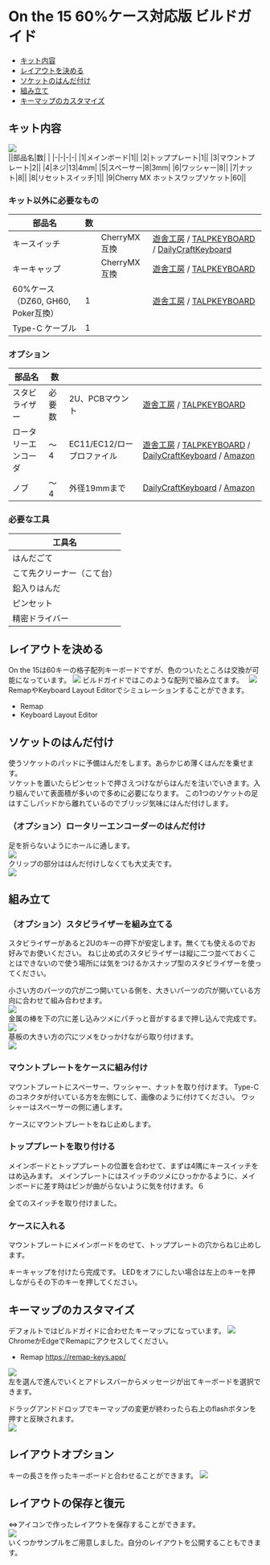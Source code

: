 # On the 15 60%ケース対応版 ビルドガイド
- [キット内容](#キット内容)
- [レイアウトを決める](#レイアウトを決める)
- [ソケットのはんだ付け](#ソケットのはんだ付け)
- [組み立て](#組み立て)
- [キーマップのカスタマイズ](#キーマップのカスタマイズ)

## キット内容
![](img/IMG_4355.jpg)  
||部品名|数| |
|-|-|-|-|
|1|メインボード|1||
|2|トッププレート|1||
|3|マウントプレート|2||
|4|ネジ|13|4mm|
|5|スペーサー|8|3mm|
|6|ワッシャー|8||
|7|ナット|8||
|8|リセットスイッチ|1||
|9|Cherry MX ホットスワップソケット|60||

### キット以外に必要なもの
|部品名|数|||
|-|-|-|-|
|キースイッチ||CherryMX互換|[遊舎工房](https://shop.yushakobo.jp/collections/all-switches/cherry-mx-%E4%BA%92%E6%8F%9B-%E3%82%B9%E3%82%A4%E3%83%83%E3%83%81) / [TALPKEYBOARD](https://talpkeyboard.net/?category_id=59cf8860ed05e668db003f5d) / [DailyCraftKeyboard](https://shop.dailycraft.jp/collections/mx-switches)|
|キーキャップ||CherryMX互換|[遊舎工房](https://shop.yushakobo.jp/collections/keycaps/cherry-mx-%E4%BA%92%E6%8F%9B-%E3%82%AD%E3%83%BC%E3%82%AD%E3%83%A3%E3%83%83%E3%83%97) / [TALPKEYBOARD](https://talpkeyboard.net/?category_id=59e2acfaed05e644fd004008)|
|60%ケース（DZ60, GH60, Poker互換）|1||[遊舎工房](https://shop.yushakobo.jp/collections/case/60-%E3%82%B1%E3%83%BC%E3%82%B9) / [TALPKEYBOARD](https://talpkeyboard.net/?category_id=616b94a72b36826570485308)|
|Type-C ケーブル|1|||

### オプション
|部品名|数|||
|-|-|-|-|
|スタビライザー|必要数|2U、PCBマウント|[遊舎工房](https://shop.yushakobo.jp/collections/all-keyboard-parts/Stabilizer) / [TALPKEYBOARD](https://talpkeyboard.net/?category_id=5f884b9b3313d216eb50558a)|
|ロータリーエンコーダ|～4|EC11/EC12/ロープロファイル|[遊舎工房](https://shop.yushakobo.jp/search?q=%E3%83%AD%E3%83%BC%E3%82%BF%E3%83%AA%E3%83%BC%E3%82%A8%E3%83%B3%E3%82%B3%E3%83%BC%E3%83%80%E3%83%BC+%E3%83%8E%E3%83%96%E4%BB%98%E3%81%8D) / [TALPKEYBOARD](https://talpkeyboard.net/items/5f3f1a597df28129f2fd4b0f) / [DailyCraftKeyboard](https://shop.dailycraft.jp/products/encoder_low) / [Amazon](https://www.amazon.co.jp/s?k=EC11+%E3%82%A8%E3%83%B3%E3%82%B3%E3%83%BC%E3%83%80%E3%83%BC&language=ja_JP)|
|ノブ|～4|外径19mmまで|[DailyCraftKeyboard](https://shop.dailycraft.jp/products/encoder_lowprofile_knob) / [Amazon](https://www.amazon.co.jp/s?k=%E3%82%A8%E3%83%B3%E3%82%B3%E3%83%BC%E3%83%80%E3%83%BC+%E3%83%8E%E3%83%96)|

### 必要な工具
|工具名|
|-|
|はんだごて|
|こて先クリーナー（こて台）|
|鉛入りはんだ|
|ピンセット|
|精密ドライバー|

## レイアウトを決める
On the 15は60キーの格子配列キーボードですが、色のついたところは交換が可能になっています。
![](img/layout1.png) 
ビルドガイドではこのような配列で組み立てます。　
![](img/layout2.png) 
RemapやKeyboard Layout Editorでシミュレーションすることができます。
- Remap
- Keyboard Layout Editor
## ソケットのはんだ付け
使うソケットのパッドに予備はんだをします。あらかじめ薄くはんだを乗せます。  
ソケットを置いたらピンセットで押さえつけながらはんだを注いでいきます。入り組んでいて表面積が多いので多めに必要になります。 
この1つのソケットの足はすこしパッドから離れているのでブリッジ気味にはんだ付けします。

### （オプション）ロータリーエンコーダーのはんだ付け
足を折らないようにホールに通します。  
![](img/IMG_4410.jpg)   
クリップの部分ははんだ付けしなくても大丈夫です。  
![](img/IMG_4412.jpg)   

## 組み立て
### （オプション）スタビライザーを組み立てる
スタビライザーがあると2Uのキーの押下が安定します。無くても使えるのでお好みでお使いください。
ねじ止め式のスタビライザーは縦に二つ並べておくことはできないので使う場所には気をつけるかスナップ型のスタビライザーを使ってください。
  
小さい方のパーツの穴が二つ開いている側を、大きいパーツの穴が開いている方向に合わせて組み合わせます。  
![](img/IMG_4416.jpg)  
金属の棒を下の穴に差し込みツメにパチっと音がするまで押し込んで完成です。
![](img/IMG_4420.jpg)    
基板の大きい方の穴にツメをひっかけながら取り付けます。  
![](img/IMG_4426.jpg)  

### マウントプレートをケースに組み付け
マウントプレートにスペーサー、ワッシャー、ナットを取り付けます。
Type-Cのコネクタが付いている方を左側にして、画像のように付けてください。
ワッシャーはスペーサーの側に通します。

ケースにマウントプレートをねじ止めします。

### トッププレートを取り付ける
メインボードとトッププレートの位置を合わせて、まずは4隅にキースイッチをはめ込みます。
メインプレートにはスイッチのツメにひっかかるように、メインボードに差す時はピンが曲がらないように気を付けます。６

全てのスイッチを取り付けました。

### ケースに入れる
マウントプレートにメインボードをのせて、トッププレートの穴からねじ止めします。

キーキャップを付けたら完成です。
LEDをオフにしたい場合は左上のキーを押しながらその下のキーを押してください。

## キーマップのカスタマイズ
デフォルトではビルドガイドに合わせたキーマップになっています。
![](img/layout3.png)
ChromeかEdgeでRemapにアクセスしてください。  
- Remap https://remap-keys.app/

![](img/remap1.png)  
左を選んで進んでいくとアドレスバーからメッセージが出てキーボードを選択できます。  

ドラッグアンドドロップでキーマップの変更が終わったら右上のflashボタンを押すと反映されます。  
![](img/remap2.png)  

## レイアウトオプション
キーの長さを作ったキーボードと合わせることができます。
![](img/layoutoption.png)  
## レイアウトの保存と復元
⇔アイコンで作ったレイアウトを保存することができます。  
![](img/savekeymap.png)  
いくつかサンプルをご用意しました。自分のレイアウトを公開することもできます。


